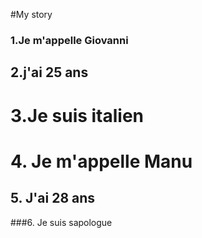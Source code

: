 #My story

### 1.Je m'appelle Giovanni
## 2.j'ai 25 ans
# 3.Je suis italien
# 4. Je m'appelle Manu
## 5. J'ai 28 ans
###6. Je suis sapologue
